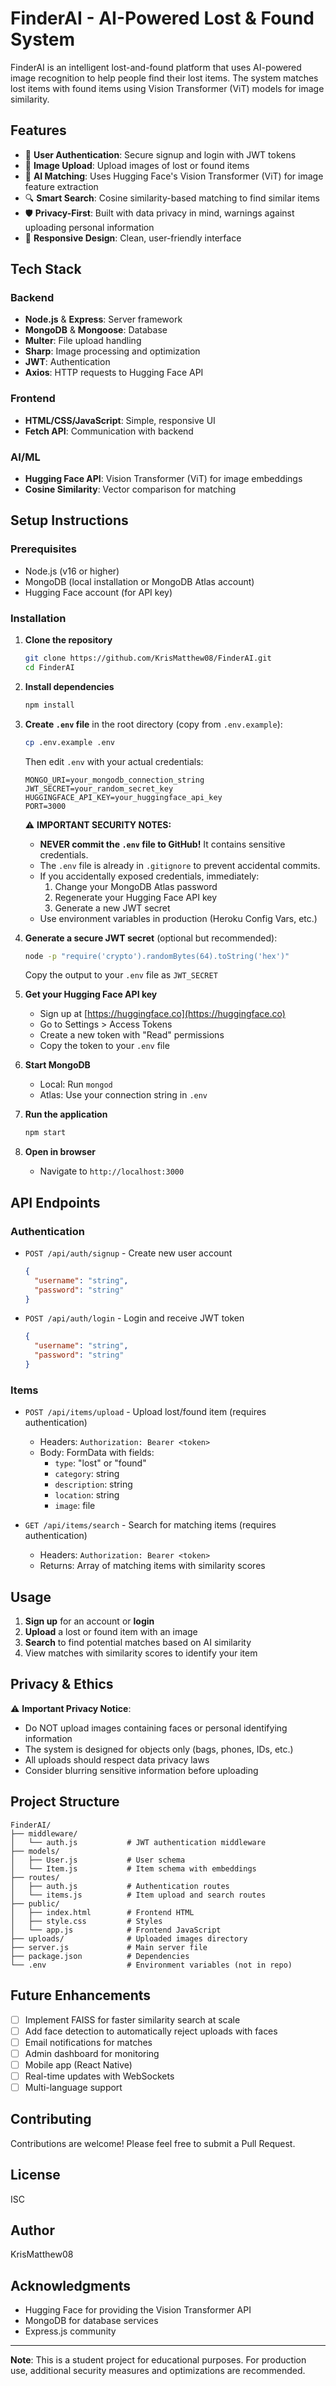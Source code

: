 # FinderAI - AI-Powered Lost & Found System

FinderAI is an intelligent lost-and-found platform that uses AI-powered image recognition to help people find their lost items. The system matches lost items with found items using Vision Transformer (ViT) models for image similarity.

## Features

- 🔐 **User Authentication**: Secure signup and login with JWT tokens
- 📸 **Image Upload**: Upload images of lost or found items
- 🤖 **AI Matching**: Uses Hugging Face's Vision Transformer (ViT) for image feature extraction
- 🔍 **Smart Search**: Cosine similarity-based matching to find similar items
- 🛡️ **Privacy-First**: Built with data privacy in mind, warnings against uploading personal information
- 📱 **Responsive Design**: Clean, user-friendly interface

## Tech Stack

### Backend
- **Node.js** & **Express**: Server framework
- **MongoDB** & **Mongoose**: Database
- **Multer**: File upload handling
- **Sharp**: Image processing and optimization
- **JWT**: Authentication
- **Axios**: HTTP requests to Hugging Face API

### Frontend
- **HTML/CSS/JavaScript**: Simple, responsive UI
- **Fetch API**: Communication with backend

### AI/ML
- **Hugging Face API**: Vision Transformer (ViT) for image embeddings
- **Cosine Similarity**: Vector comparison for matching

## Setup Instructions

### Prerequisites
- Node.js (v16 or higher)
- MongoDB (local installation or MongoDB Atlas account)
- Hugging Face account (for API key)

### Installation

1. **Clone the repository**
   ```bash
   git clone https://github.com/KrisMatthew08/FinderAI.git
   cd FinderAI
   ```

2. **Install dependencies**
   ```bash
   npm install
   ```

3. **Create `.env` file** in the root directory (copy from `.env.example`):
   ```bash
   cp .env.example .env
   ```
   
   Then edit `.env` with your actual credentials:
   ```env
   MONGO_URI=your_mongodb_connection_string
   JWT_SECRET=your_random_secret_key
   HUGGINGFACE_API_KEY=your_huggingface_api_key
   PORT=3000
   ```

   ⚠️ **IMPORTANT SECURITY NOTES:**
   - **NEVER commit the `.env` file to GitHub!** It contains sensitive credentials.
   - The `.env` file is already in `.gitignore` to prevent accidental commits.
   - If you accidentally exposed credentials, immediately:
     1. Change your MongoDB Atlas password
     2. Regenerate your Hugging Face API key
     3. Generate a new JWT secret
   - Use environment variables in production (Heroku Config Vars, etc.)

4. **Generate a secure JWT secret** (optional but recommended):
   ```bash
   node -p "require('crypto').randomBytes(64).toString('hex')"
   ```
   Copy the output to your `.env` file as `JWT_SECRET`

5. **Get your Hugging Face API key**
   - Sign up at [https://huggingface.co](https://huggingface.co)
   - Go to Settings > Access Tokens
   - Create a new token with "Read" permissions
   - Copy the token to your `.env` file

6. **Start MongoDB**
   - Local: Run `mongod`
   - Atlas: Use your connection string in `.env`

7. **Run the application**
   ```bash
   npm start
   ```

8. **Open in browser**
   - Navigate to `http://localhost:3000`

## API Endpoints

### Authentication
- `POST /api/auth/signup` - Create new user account
  ```json
  {
    "username": "string",
    "password": "string"
  }
  ```

- `POST /api/auth/login` - Login and receive JWT token
  ```json
  {
    "username": "string",
    "password": "string"
  }
  ```

### Items
- `POST /api/items/upload` - Upload lost/found item (requires authentication)
  - Headers: `Authorization: Bearer <token>`
  - Body: FormData with fields:
    - `type`: "lost" or "found"
    - `category`: string
    - `description`: string
    - `location`: string
    - `image`: file

- `GET /api/items/search` - Search for matching items (requires authentication)
  - Headers: `Authorization: Bearer <token>`
  - Returns: Array of matching items with similarity scores

## Usage

1. **Sign up** for an account or **login**
2. **Upload** a lost or found item with an image
3. **Search** to find potential matches based on AI similarity
4. View matches with similarity scores to identify your item

## Privacy & Ethics

⚠️ **Important Privacy Notice**:
- Do NOT upload images containing faces or personal identifying information
- The system is designed for objects only (bags, phones, IDs, etc.)
- All uploads should respect data privacy laws
- Consider blurring sensitive information before uploading

## Project Structure

```
FinderAI/
├── middleware/
│   └── auth.js           # JWT authentication middleware
├── models/
│   ├── User.js           # User schema
│   └── Item.js           # Item schema with embeddings
├── routes/
│   ├── auth.js           # Authentication routes
│   └── items.js          # Item upload and search routes
├── public/
│   ├── index.html        # Frontend HTML
│   ├── style.css         # Styles
│   └── app.js            # Frontend JavaScript
├── uploads/              # Uploaded images directory
├── server.js             # Main server file
├── package.json          # Dependencies
└── .env                  # Environment variables (not in repo)
```

## Future Enhancements

- [ ] Implement FAISS for faster similarity search at scale
- [ ] Add face detection to automatically reject uploads with faces
- [ ] Email notifications for matches
- [ ] Admin dashboard for monitoring
- [ ] Mobile app (React Native)
- [ ] Real-time updates with WebSockets
- [ ] Multi-language support

## Contributing

Contributions are welcome! Please feel free to submit a Pull Request.

## License

ISC

## Author

KrisMatthew08

## Acknowledgments

- Hugging Face for providing the Vision Transformer API
- MongoDB for database services
- Express.js community

---

**Note**: This is a student project for educational purposes. For production use, additional security measures and optimizations are recommended.